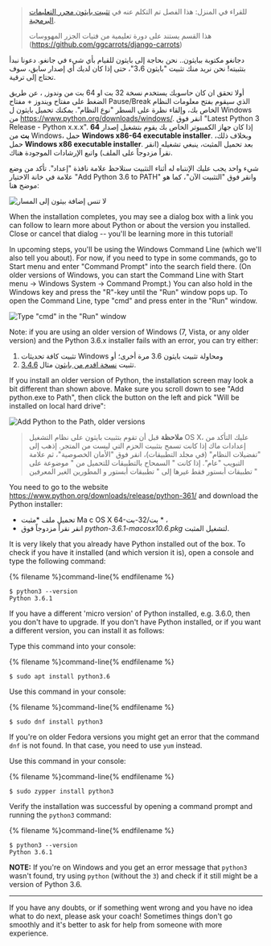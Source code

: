 > للقراء في المنزل: هذا الفصل تم التكلم عنه في [تثبيت بايثون محرر التعليمات البرمجية](https://www.youtube.com/watch?v=pVTaqzKZCdA).
> 
> هذا القسم يستند على دورة تعليمية من فتيات الجزر المهووسات (https://github.com/ggcarrots/django-carrots)

دجانغو مكتوبة ببايثون.. نحن بحاجة إلى بايثون للقيام بأي شيء في جانغو. دعونا نبدأ بتثبيته! نحن نريد منك تثبيت "بايثون 3،6"، حتى إذا كان لديك أي إصدار سابق، سوف تحتاج إلى ترقية.

<!--sec data-title="Install Python: Windows" data-id="python_windows" data-collapse=true ces-->

أولا تحقق ان كان حاسوبك يستخدم نسخة 32 بت او 64 بت من وندوز, ، عن طريق الضغط على مفتاح ويندوز + مفتاح Pause/Break الذي سيقوم بفتح معلومات النظام الخاص بك، وإلقاء نظرة على السطر "نوع النظام". يمكنك تحميل بايثون ل Windows من https://www.python.org/downloads/windows/. انقر فوق "Latest Python 3 Release - Python x.x.x". إذا كان جهاز الكمبيوتر الخاص بك يقوم بتشغيل إصدار **64 بت** من Windows، حمل **Windows x86-64 executable installer**. وبخلاف ذلك، حمل **Windows x86 executable installer**. بعد تحميل المثبت، ينبغي تشغيله (انقر نقراً مزدوجاً على الملف) واتبع الإرشادات الموجودة هناك.

شيء واحد يجب عليك الإنتباه له أثناء التثبيت ستلاحظ علامة نافذة "إعداد". تأكد من وضع علامة في خانة الاختيار "Add Python 3.6 to PATH" وانقر فوق "التثبيت الآن"، كما هو موضح هنا:

![لا تنس إضافة بيثون إلى المسار](../python_installation/images/python-installation-options.png)

When the installation completes, you may see a dialog box with a link you can follow to learn more about Python or about the version you installed. Close or cancel that dialog -- you'll be learning more in this tutorial!

In upcoming steps, you'll be using the Windows Command Line (which we'll also tell you about). For now, if you need to type in some commands, go to Start menu and enter "Command Prompt" into the search field there. (On older versions of Windows, you can start the Command Line with Start menu → Windows System → Command Prompt.) You can also hold in the Windows key and press the "R"-key until the "Run" window pops up. To open the Command Line, type "cmd" and press enter in the "Run" window.

![Type "cmd" in the "Run" window](../python_installation/images/windows-plus-r.png)

Note: if you are using an older version of Windows (7, Vista, or any older version) and the Python 3.6.x installer fails with an error, you can try either:

1. تثبيت كافة تحديثات Windows ومحاولة تثبيت بايثون 3.6 مرة أخرى؛ أو
2. تثبيت [نسخة اقدم من بايثون](https://www.python.org/downloads/windows/) مثال [3.4.6](https://www.python.org/downloads/release/python-346/).

If you install an older version of Python, the installation screen may look a bit different than shown above. Make sure you scroll down to see "Add python.exe to Path", then click the button on the left and pick "Will be installed on local hard drive":

![Add Python to the Path, older versions](../python_installation/images/add_python_to_windows_path.png)

<!--endsec-->

<!--sec data-title="Install Python: OS X" data-id="python_OSX"
data-collapse=true ces-->

> **ملاحظة** قبل أن تقوم بتثبيت بايثون على نظام التشغيل OS X، عليك التأكد من إعدادات ماك إذا كانت تسمح بتثبيت الحزم التي ليست من المتجر. إذهب إلى "تفضيلات النظام" (في مجلد التطبيقات)، انقر فوق "الأمان الخصوصية"، ثم علامة التبويب "عام". إذا كانت " السمحاح بالتطبيقات للتحميل من " موضوعة على تطبيقات أبستور فقط غيرها إلى " تطبيقات أبستور و المطورين الغير المعرفين "

You need to go to the website https://www.python.org/downloads/release/python-361/ and download the Python installer:

* تحميل ملف *مثبت Ma c OS X 64-بت/32-بت * ،
* انقر نقراً مزدوجاً فوق *python-3.6.1-macosx10.6.pkg* لتشغيل المثبت.

<!--endsec-->

<!--sec data-title="Install Python: Linux" data-id="python_linux"
data-collapse=true ces-->

It is very likely that you already have Python installed out of the box. To check if you have it installed (and which version it is), open a console and type the following command:

{% filename %}command-line{% endfilename %}

    $ python3 --version
    Python 3.6.1
    

If you have a different 'micro version' of Python installed, e.g. 3.6.0, then you don't have to upgrade. If you don't have Python installed, or if you want a different version, you can install it as follows:

<!--endsec-->

<!--sec data-title="Install Python: Debian or Ubuntu" data-id="python_debian" data-collapse=true ces-->

Type this command into your console:

{% filename %}command-line{% endfilename %}

    $ sudo apt install python3.6
    

<!--endsec-->

<!--sec data-title="Install Python: Fedora" data-id="python_fedora"
data-collapse=true ces-->

Use this command in your console:

{% filename %}command-line{% endfilename %}

    $ sudo dnf install python3
    

If you're on older Fedora versions you might get an error that the command `dnf` is not found. In that case, you need to use `yum` instead.

<!--endsec-->

<!--sec data-title="Install Python: openSUSE" data-id="python_openSUSE"
data-collapse=true ces-->

Use this command in your console:

{% filename %}command-line{% endfilename %}

    $ sudo zypper install python3
    

<!--endsec-->

Verify the installation was successful by opening a command prompt and running the `python3` command:

{% filename %}command-line{% endfilename %}

    $ python3 --version
    Python 3.6.1
    

**NOTE:** If you're on Windows and you get an error message that `python3` wasn't found, try using `python` (without the `3`) and check if it still might be a version of Python 3.6.

* * *

If you have any doubts, or if something went wrong and you have no idea what to do next, please ask your coach! Sometimes things don't go smoothly and it's better to ask for help from someone with more experience.